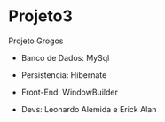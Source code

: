 # Projeto3

Projeto Grogos

- Banco de Dados: MySql
- Persistencia: Hibernate

- Front-End: WindowBuilder

- Devs: Leonardo Alemida e Erick Alan
